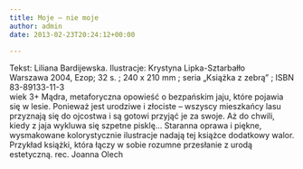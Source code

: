 ```yaml
---
title: Moje – nie moje
author: admin
date: 2013-02-23T20:24:12+00:00

---
```


  Tekst: Liliana Bardijewska. Ilustracje: Krystyna Lipka-Sztarbałło<br /> Warszawa 2004, Ezop; 32 s. ; 240 x 210 mm ; seria „Książka z zebrą” ; ISBN 83-89133-11-3<br /> wiek 3+
Mądra, metaforyczna opowieść o bezpańskim jaju, które pojawia się w lesie. Ponieważ jest urodziwe i złociste – wszyscy mieszkańcy lasu przyznają się do ojcostwa i są gotowi przyjąć je za swoje. Aż do chwili, kiedy z jaja wykluwa się szpetne pisklę&#8230; Staranna oprawa i piękne, wysmakowane kolorystycznie ilustracje nadają tej książce dodatkowy walor. Przykład książki, która łączy w sobie rozumne przesłanie z urodą estetyczną.
rec. Joanna Olech
